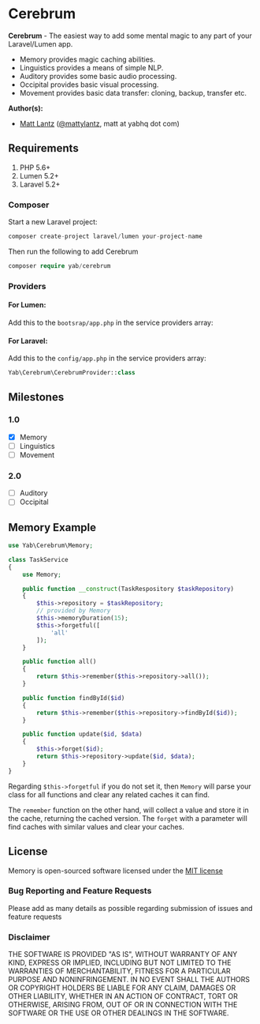 # Cerebrum

**Cerebrum** - The easiest way to add some mental magic to any part of your Laravel/Lumen app.

* Memory provides magic caching abilities.
* Linguistics provides a means of simple NLP.
* Auditory provides some basic audio processing.
* Occipital provides basic visual processing.
* Movement provides basic data transfer: cloning, backup, transfer etc.

**Author(s):**
* [Matt Lantz](https://github.com/mlantz) ([@mattylantz](http://twitter.com/mattylantz), matt at yabhq dot com)

## Requirements

1. PHP 5.6+
3. Lumen 5.2+
3. Laravel 5.2+

### Composer
Start a new Laravel project:
```php
composer create-project laravel/lumen your-project-name
```

Then run the following to add Cerebrum
```php
composer require yab/cerebrum
```

### Providers

#### For Lumen:
Add this to the `bootsrap/app.php` in the service providers array:

#### For Laravel:
Add this to the `config/app.php` in the service providers array:

```php
Yab\Cerebrum\CerebrumProvider::class
```

## Milestones

### 1.0
- [x] Memory
- [ ] Linguistics
- [ ] Movement

### 2.0
- [ ] Auditory
- [ ] Occipital

## Memory Example

```php
use Yab\Cerebrum\Memory;

class TaskService
{
    use Memory;

    public function __construct(TaskRespository $taskRepository)
    {
        $this->repository = $taskRepository;
        // provided by Memory
        $this->memoryDuration(15);
        $this->forgetful([
            'all'
        ]);
    }

    public function all()
    {
        return $this->remember($this->repository->all());
    }

    public function findById($id)
    {
        return $this->remember($this->repository->findById($id));
    }

    public function update($id, $data)
    {
        $this->forget($id);
        return $this->repository->update($id, $data);
    }
}
```

Regarding `$this->forgetful` if you do not set it, then `Memory` will parse your class for all functions and clear any related caches it can find.

The `remember` function on the other hand, will collect a value and store it in the cache,
returning the cached version. The `forget` with a parameter will find caches with similar values and clear your caches.

## License
Memory is open-sourced software licensed under the [MIT license](http://opensource.org/licenses/MIT)

### Bug Reporting and Feature Requests
Please add as many details as possible regarding submission of issues and feature requests

### Disclaimer
THE SOFTWARE IS PROVIDED "AS IS", WITHOUT WARRANTY OF ANY KIND, EXPRESS OR IMPLIED, INCLUDING BUT NOT LIMITED TO THE WARRANTIES OF MERCHANTABILITY, FITNESS FOR A PARTICULAR PURPOSE AND NONINFRINGEMENT. IN NO EVENT SHALL THE AUTHORS OR COPYRIGHT HOLDERS BE LIABLE FOR ANY CLAIM, DAMAGES OR OTHER LIABILITY, WHETHER IN AN ACTION OF CONTRACT, TORT OR OTHERWISE, ARISING FROM, OUT OF OR IN CONNECTION WITH THE SOFTWARE OR THE USE OR OTHER DEALINGS IN THE SOFTWARE.

